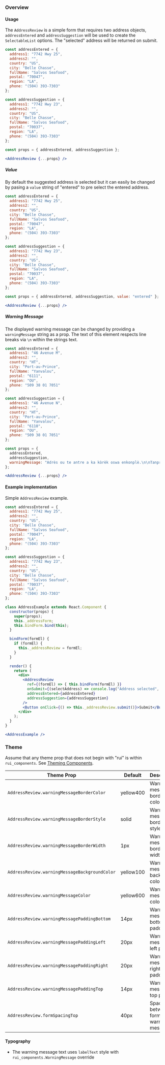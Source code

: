 ### Overview
#### Usage
The `AddressReview` is a simple form that requires two address objects, `addressEntered` and `addressSuggestion` will be used to create the `SelectableList` options. The "selected" address will be returned on submit.

```jsx
const addressEntered = {
  address1: "7742 Hwy 25",
  address2: "",
  country: "US",
  city: "Belle Chasse",
  fullName: "Salvos Seafood",
  postal: "70047",
  region: "LA",
  phone: "(504) 393-7303"
};

const addressSuggestion = {
  address1: "7742 Hwy 23",
  address2: "",
  country: "US",
  city: "Belle Chasse",
  fullName: "Salvos Seafood",
  postal: "70037",
  region: "LA",
  phone: "(504) 393-7303"
};

const props = { addressEntered, addressSuggestion };

<AddressReview {...props} />
```

##### Value
By default the suggested address is selected but it can easily be changed by pasing a `value` string of "entered" to pre select the entered address.
```jsx
const addressEntered = {
  address1: "7742 Hwy 25",
  address2: "",
  country: "US",
  city: "Belle Chasse",
  fullName: "Salvos Seafood",
  postal: "70047",
  region: "LA",
  phone: "(504) 393-7303"
};

const addressSuggestion = {
  address1: "7742 Hwy 23",
  address2: "",
  country: "US",
  city: "Belle Chasse",
  fullName: "Salvos Seafood",
  postal: "70037",
  region: "LA",
  phone: "(504) 393-7303"
};

const props = { addressEntered, addressSuggestion, value: "entered" };

<AddressReview {...props} />
```

##### Warning Message
The displayed warning message can be changed by providing a `warningMessage` string as a prop. The text of this element respects line breaks via `\n` within the strings text.
```jsx
const addressEntered = {
  address1: "46 Avenue M",
  address2: "",
  country: "HT",
  city: "Port-au-Prince",
  fullName: "Yanvalou",
  postal: "6111",
  region: "OU",
  phone: "509 38 01 7051"
};

const addressSuggestion = {
  address1: "46 Avenue N",
  address2: "",
  country: "HT",
  city: "Port-au-Prince",
  fullName: "Yanvalou",
  postal: "6110",
  region: "OU",
  phone: "509 38 01 7051"
};

const props = { 
  addressEntered, 
  addressSuggestion, 
  warningMessage: "Adrès ou te antre a ka kòrèk oswa enkonplè.\n\nTanpri revize sijesyon nou anba a, epi chwazi ki vèsyon ou ta renmen itilize. Erè yo montre nan wouj." 
};

<AddressReview {...props} />
```

#### Example implementation
Simple `AddressReview` example.
```jsx
const addressEntered = {
  address1: "7742 Hwy 25",
  address2: "",
  country: "US",
  city: "Belle Chasse",
  fullName: "Salvos Seafood",
  postal: "70047",
  region: "LA",
  phone: "(504) 393-7303"
};

const addressSuggestion = {
  address1: "7742 Hwy 23",
  address2: "",
  country: "US",
  city: "Belle Chasse",
  fullName: "Salvos Seafood",
  postal: "70037",
  region: "LA",
  phone: "(504) 393-7303"
};

class AddressExample extends React.Component {
  constructor(props) {
    super(props);
    this._addressForm;
    this.bindForm.bind(this);
  }

  bindForm(formEl) {
    if (formEl) {
      this._addressReview = formEl;
    }
  }

  render() {
    return (
      <div>
        <AddressReview
          ref={(formEl) => { this.bindForm(formEl) }}
          onSubmit={(selectAddress) => console.log("Address selected", selectAddress)}
          addressEntered={addressEntered}
          addressSuggestion={addressSuggestion}
        />
        <Button onClick={() => this._addressReview.submit()}>Submit</Button>
      </div>
    );
  }
}

<AddressExample />
```

### Theme

Assume that any theme prop that does not begin with "rui" is within `rui_components`. See [Theming Components](./#!/Theming%20Components).

| Theme Prop                                    | Default   | Description                            |
| --------------------------------------------- | --------- | -------------------------------------- |
| `AddressReview.warningMessageBorderColor`     | yellow400 | Warning message border color           |
| `AddressReview.warningMessageBorderStyle`     | solid     | Warning message border style           |
| `AddressReview.warningMessageBorderWidth`     | 1px       | Warning message border width           |
| `AddressReview.warningMessageBackgroundColor` | yellow100 | Warning message background color       |
| `AddressReview.warningMessageColor`           | yellow600 | Warning message color                  |
| `AddressReview.warningMessagePaddingBottom`   | 14px      | Warning message bottom padding         |
| `AddressReview.warningMessagePaddingLeft`     | 20px      | Warning message left padding           |
| `AddressReview.warningMessagePaddingRight`    | 20px      | Warning message right padding          |
| `AddressReview.warningMessagePaddingTop`      | 14px      | Warning message top padding            |
| `AddressReview.formSpacingTop`                | 40px      | Space between form and warning message |

#### Typography

- The warning message text uses `labelText` style with `rui_components.WarningMessage` override
